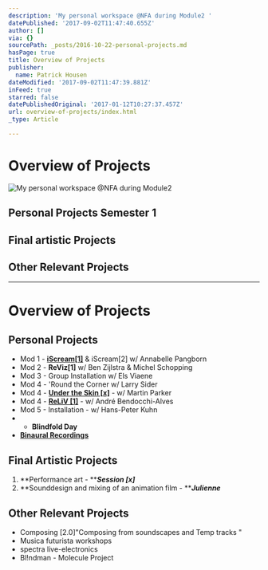 ```yaml
---
description: 'My personal workspace @NFA during Module2 '
datePublished: '2017-09-02T11:47:40.655Z'
author: []
via: {}
sourcePath: _posts/2016-10-22-personal-projects.md
hasPage: true
title: Overview of Projects
publisher:
  name: Patrick Housen
dateModified: '2017-09-02T11:47:39.881Z'
inFeed: true
starred: false
datePublishedOriginal: '2017-01-12T10:27:37.457Z'
url: overview-of-projects/index.html
_type: Article

---
```

# Overview of Projects
![My personal workspace @NFA during Module2 ](https://the-grid-user-content.s3-us-west-2.amazonaws.com/663f1065-15f2-4b41-8cfb-048a60f54162.jpg)

## Personal Projects Semester 1

## Final artistic Projects

## Other Relevant Projects

---

# Overview of Projects

## Personal Projects

* Mod 1 - **[iScream\[1\]][0]** & iScream\[2\] w/ Annabelle Pangborn
* Mod 2 - **ReViz\[1\]** w/ Ben Zijlstra & Michel Schopping
* Mod 3 - Group Installation w/ Els Viaene
* Mod 4 - 'Round the Corner w/ Larry Sider
* Mod 4 - **[Under the Skin \[x\]][1]** - w/ Martin Parker
* Mod 4 - **[ReLiV \[1\]][2]** - w/ André Bendocchi-Alves
* Mod 5 - Installation - w/ Hans-Peter Kuhn
* * **Blindfold Day**
* **[Binaural Recordings][3]**

## Final Artistic Projects

1. **Performance art - **_**Session \[x\]**_
2. **Sounddesign and mixing of an animation film - **_**Julienne**_

## Other Relevant Projects

* Composing \[2.0\]"Composing from soundscapes and Temp tracks "
* Musica futurista workshops
* spectra live-electronics
* Bl!ndman - Molecule Project

[0]: http://epas.patrickhousen.site/iscream-1 "More about iScream[1]"
[1]: http://epas.patrickhousen.site/more-info-on-under-the-skin-x "More info on Under the Skin [x]"
[2]: http://epas.patrickhousen.site/reliv-1-stereo-mixdown-by-patrick-housen "info on ReLiV [1]"
[3]: http://epas.patrickhousen.site/binaural-recordings "Binaural Recordings"